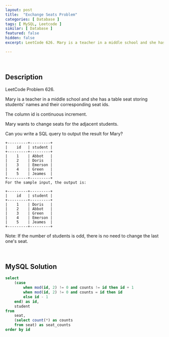 ```yaml
---
layout: post
title:  "Exchange Seats Problem"
categories: [ Database ]
tags: [ MySQL, Leetcode ]
similar: [ Database ]
featured: false
hidden: false
excerpt: LeetCode 626. Mary is a teacher in a middle school and she has a table seat storing students' names and their corresponding seat ids.

---
```


<br />

## Description

LeetCode Problem 626. 

Mary is a teacher in a middle school and she has a table seat storing students' names and their corresponding seat ids.

The column id is continuous increment.

Mary wants to change seats for the adjacent students.

Can you write a SQL query to output the result for Mary?

 
```
+---------+---------+
|    id   | student |
+---------+---------+
|    1    | Abbot   |
|    2    | Doris   |
|    3    | Emerson |
|    4    | Green   |
|    5    | Jeames  |
+---------+---------+
For the sample input, the output is:

+---------+---------+
|    id   | student |
+---------+---------+
|    1    | Doris   |
|    2    | Abbot   |
|    3    | Green   |
|    4    | Emerson |
|    5    | Jeames  |
+---------+---------+
```

Note: If the number of students is odd, there is no need to change the last one's seat.


<br />

## MySQL Solution


```sql
select
    (case
        when mod(id, 2) != 0 and counts != id then id + 1
        when mod(id, 2) != 0 and counts = id then id
        else id - 1
    end) as id,
    student
from
    seat,
    (select count(*) as counts
    from seat) as seat_counts
order by id 
```
